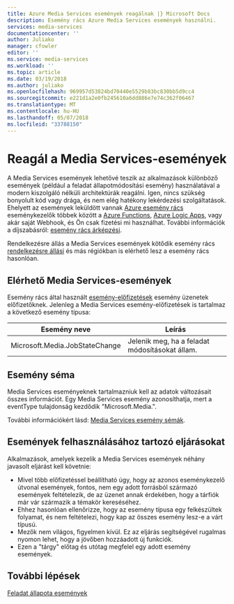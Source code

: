 ```yaml
---
title: Azure Media Services események reagálnak |} Microsoft Docs
description: Esemény rács Azure Media Services események használni.
services: media-services
documentationcenter: ''
author: Juliako
manager: cfowler
editor: ''
ms.service: media-services
ms.workload: ''
ms.topic: article
ms.date: 03/19/2018
ms.author: juliako
ms.openlocfilehash: 969957d53824bd70440e5529b83bc830bb5d9cc4
ms.sourcegitcommit: e221d1a2e0fb245610a6dd886e7e74c362f06467
ms.translationtype: MT
ms.contentlocale: hu-HU
ms.lasthandoff: 05/07/2018
ms.locfileid: "33788150"
---
```

# <a name="reacting-to-media-services-events"></a>Reagál a Media Services-események

A Media Services események lehetővé teszik az alkalmazások különböző események (például a feladat állapotmódosítási esemény) használatával a modern kiszolgáló nélküli architektúrák reagálni. Igen, nincs szükség bonyolult kód vagy drága, és nem elég hatékony lekérdezési szolgáltatások. Ehelyett az események leküldött vannak [Azure esemény rács](https://azure.microsoft.com/services/event-grid/) eseménykezelők többek között a [Azure Functions](https://azure.microsoft.com/services/functions/), [Azure Logic Apps](https://azure.microsoft.com/services/logic-apps/), vagy akár saját Webhook, és Ön csak fizetési mi használhat. További információk a díjszabásról: [esemény rács árképzési](https://azure.microsoft.com/pricing/details/event-grid/).

Rendelkezésre állás a Media Services események kötődik esemény rács [rendelkezésre állási](../../event-grid/overview.md) és más régiókban is elérhető lesz a esemény rács hasonlóan.  

## <a name="available-media-services-events"></a>Elérhető Media Services-események

Esemény rács által használt [esemény-előfizetések](../../event-grid/concepts.md#event-subscriptions) esemény üzenetek előfizetőknek.  Jelenleg a Media Services esemény-előfizetések is tartalmaz a következő esemény típusa:  

|Esemény neve|Leírás|
|----------|-----------|
| Microsoft.Media.JobStateChange| Jelenik meg, ha a feladat módosításokat állam. |

## <a name="event-schema"></a>Esemény séma

Media Services eseményeknek tartalmazniuk kell az adatok változásait összes információt.  Egy Media Services esemény azonosíthatja, mert a eventType tulajdonság kezdődik "Microsoft.Media.".

További információkért lásd: [Media Services esemény sémák](media-services-event-schemas.md).

## <a name="practices-for-consuming-events"></a>Események felhasználásához tartozó eljárásokat

Alkalmazások, amelyek kezelik a Media Services események néhány javasolt eljárást kell követnie:

* Mivel több előfizetéssel beállítható úgy, hogy az azonos eseménykezelő útvonal események, fontos, nem egy adott forrásból származó események feltételezik, de az üzenet annak érdekében, hogy a tárfiók már vár származik a témakör kereséséhez.
* Ehhez hasonlóan ellenőrizze, hogy az esemény típusa egy felkészültek folyamat, és nem feltételezi, hogy kap az összes esemény lesz-e a várt típusú.
* Mezők nem világos, figyelmen kívül.  Ez az eljárás segítségével rugalmas nyomon lehet, hogy a jövőben hozzáadott új funkciók.
* Ezen a "tárgy" előtag és utótag megfelel egy adott esemény események.

## <a name="next-steps"></a>További lépések

[Feladat állapota események](job-state-events-cli-how-to.md)
